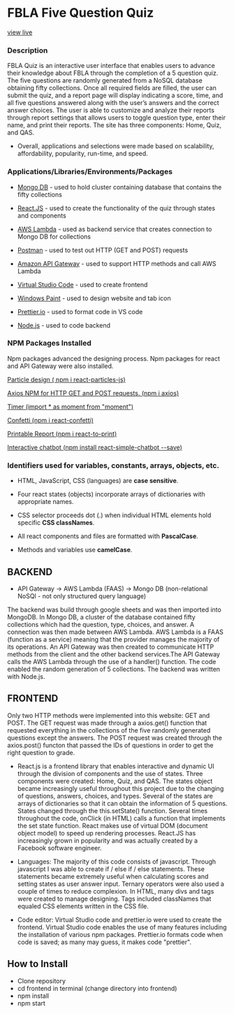 # FBLA Five Question Quiz
[view live](https://fbla-quiz.netlify.app/)
### Description

FBLA Quiz is an interactive user interface that enables users to advance their knowledge about FBLA through the completion of a 5 question quiz.
The five questions are randomly generated from a NoSQL database obtaining fifty collections.
Once all required fields are filled, the user can submit the quiz, and a report page will display indicating a score, time, and all five questions answered along with the user’s answers and the correct answer choices.
The user is able to customize and analyze their reports through report settings that allows users to toggle question type, enter their name, and print their reports.
The site has three components: Home, Quiz, and QAS.
- Overall, applications and selections were made based on scalability, affordability, popularity, run-time, and speed.


### Applications/Libraries/Environments/Packages

- [Mongo DB](https://www.mongodb.com/2) - used to hold cluster containing database that contains the fifty collections

- [React.JS](https://reactjs.org/) - used to create the functionality of the quiz through states and components

- [AWS Lambda](https://aws.amazon.com/lambda/) - used as backend service that creates connection to Mongo DB for collections

- [Postman](https://www.postman.com/) - used to test out HTTP (GET and POST) requests

- [Amazon API Gateway](https://aws.amazon.com/api-gateway/) - used to support HTTP methods and call AWS Lambda

- [Virtual Studio Code](https://code.visualstudio.com/) - used to create frontend

- [Windows Paint](https://support.microsoft.com/en-us/windows/get-microsoft-paint-a6b9578c-ed1c-5b09-0699-4ed8115f9aa9) - used to design website and tab icon

- [Prettier.io](https://prettier.io/) - used to format code in VS code

- [Node.js](https://nodejs.org/en/) - used to code backend

###  NPM Packages Installed
Npm packages advanced the designing process. Npm packages for react and API Gateway were also installed.

[Particle design ( npm i react-particles-js)](https://www.npmjs.com/package/react-particles-js)


[Axios NPM for HTTP GET and POST requests. (npm i axios)](https://www.npmjs.com/package/axios/v/0.21.1)


[Timer (import \* as moment from "moment")](https://www.npmjs.com/package/moment)


[Confetti (npm i react-confetti)](https://www.npmjs.com/package/react-confetti)


[Printable Report (npm i react-to-print)](https://www.npmjs.com/package/react-to-print)


[Interactive chatbot (npm install react-simple-chatbot --save)](https://lucasbassetti.com.br/react-simple-chatbot/#/docs/installation)



### Identifiers used for variables, constants, arrays, objects, etc.
- HTML, JavaScript, CSS (languages) are **case sensitive**.

- Four react states (objects)  incorporate arrays of dictionaries with appropriate names.

- CSS selector proceeds dot (.) when individual HTML elements hold specific **CSS classNames**.

- All react components and files are formatted with **PascalCase**.

- Methods and variables use **camelCase**.

## BACKEND
- API Gateway -> AWS Lambda (FAAS) -> Mongo DB  (non-relational NoSQl - not only structured query language)

The backend was build through google sheets and was then imported into MongoDB. In Mongo DB, a cluster of the database contained fifty collections which had the question, type, choices, and answer. A connection was then made between AWS Lambda. AWS Lambda is a FAAS (function as a service) meaning that the provider manages the majority of its operations. An API Gateway was then created to communicate HTTP methods from the client and the other backend services.The API Gateway calls the AWS Lambda through the use of a handler() function.  The code enabled the random generation of 5 collections.  The backend was written with Node.js.


## FRONTEND
Only two HTTP methods were implemented into this website: GET and POST. The GET request was made through a axios.get() function that requested everything in the collections of the five randomly generated questions except the answers. The POST request was created through the axios.post() functon that passed the IDs of questions in order to get the right question to grade.
- React.js is a frontend library that enables interactive and dynamic UI through the division of components and the use of states. Three components were created: Home, Quiz, and QAS. The states object became increasingly useful throughout this project due to the changing of questions, answers, choices, and types. Several of the states are arrays of dictionaries so that it can obtain the information of 5 questions. States changed through the this.setState() function. Several times throughout the code, onClick (in HTML) calls a function that implements the set state function. React makes use of virtual DOM (document object model) to speed up rendering processes. React.JS has increasingly grown in popularity and was actually created by a Facebook software engineer.

- Languages: The majority of this code consists of javascript. Through javascript I was able to create if / else if / else statements. These statements became extremely useful when calculating scores and setting states as user answer input. Ternary operators were also used a couple of times to reduce complexion. In HTML, many divs and tags were created to manage designing. Tags included classNames that equaled CSS elements written in the CSS file.

- Code editor: Virtual Studio code and prettier.io were used to create the frontend. Virtual Studio code enables the use of many features including the installation of various npm packages. Prettier.io formats code when code is saved; as many may guess, it makes code "prettier".


## How to Install
- Clone repository
- cd frontend in terminal (change directory into frontend)
- npm install 
- npm start
